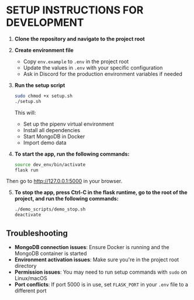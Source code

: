 # SETUP INSTRUCTIONS FOR DEVELOPMENT

1. **Clone the repository and navigate to the project root**

2. **Create environment file**
   - Copy `env.example` to `.env` in the project root
   - Update the values in `.env` with your specific configuration
   - Ask in Discord for the production environment variables if needed

3. **Run the setup script**
   ```bash
   sudo chmod +x setup.sh
   ./setup.sh
   ```
   This will:
   - Set up the pipenv virtual environment
   - Install all dependencies
   - Start MongoDB in Docker
   - Import demo data

4. **To start the app, run the following commands:**

    ```bash
    source dev_env/bin/activate
    flask run
    ```
Then go to http://127.0.0.1:5000 in your browser.

5. **To stop the app, press Ctrl-C in the flask runtime, go to the root of the project, and run the following commands:**

    ```bash
    ./demo_scripts/demo_stop.sh
    deactivate
    ```

## Troubleshooting

- **MongoDB connection issues**: Ensure Docker is running and the MongoDB container is started
- **Environment activation issues**: Make sure you're in the project root directory
- **Permission issues**: You may need to run setup commands with `sudo` on Linux/macOS
- **Port conflicts**: If port 5000 is in use, set `FLASK_PORT` in your `.env` file to a different port
